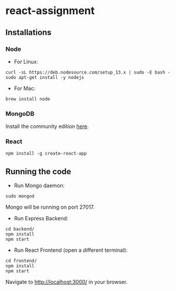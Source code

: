 # react-assignment

## Installations

### Node

* For Linux:
```
curl -sL https://deb.nodesource.com/setup_13.x | sudo -E bash -
sudo apt-get install -y nodejs
```

* For Mac:
```
brew install node
```

### MongoDB

Install the community edition [here](https://docs.mongodb.com/manual/installation/#mongodb-community-edition-installation-tutorials).

### React

```
npm install -g create-react-app
```

## Running the code

* Run Mongo daemon:
```
sudo mongod
```
Mongo will be running on port 27017.


* Run Express Backend:
```
cd backend/
npm install
npm start
```

* Run React Frontend (open a different terminal):
```
cd frontend/
npm install
npm start
```

Navigate to [http://localhost:3000/](http://localhost:3000/) in your browser.
